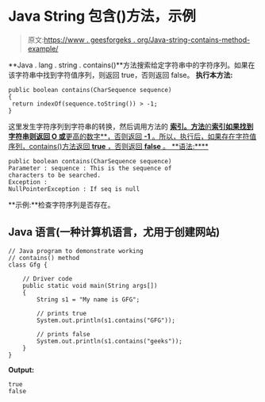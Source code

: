 # Java String 包含()方法，示例

> 原文:[https://www . geesforgeks . org/Java-string-contains-method-example/](https://www.geeksforgeeks.org/java-string-contains-method-example/)

**Java . lang . string . contains()**方法搜索给定字符串中的字符序列。如果在该字符串中找到字符值序列，则返回 true，否则返回 false。
**执行本方法:**

```
public boolean contains(CharSequence sequence)
{
 return indexOf(sequence.toString()) > -1;
}
```

这里发生字符序列到字符串的转换，然后调用方法的 [**索引。方法**的**索引如果找到字符串则返回 **O** 或**更高的数字**，否则返回 **-1** 。所以，执行后，如果存在字符值序列，contains()方法返回 **true** ，否则返回 **false** 。
**语法:****](https://www.geeksforgeeks.org/java-string-indexof/) 

```
public boolean contains(CharSequence sequence)
Parameter : sequence : This is the sequence of 
characters to be searched.
Exception :
NullPointerException : If seq is null
```

**示例:**检查字符序列是否存在。

## Java 语言(一种计算机语言，尤用于创建网站)

```
// Java program to demonstrate working
// contains() method
class Gfg {

    // Driver code
    public static void main(String args[])
    {
        String s1 = "My name is GFG";

        // prints true
        System.out.println(s1.contains("GFG"));

        // prints false
        System.out.println(s1.contains("geeks"));
    }
}
```

**Output:** 

```
true
false
```